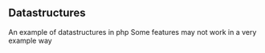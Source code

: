 ## Datastructures

An example of datastructures in php
Some features may not work in a very example way